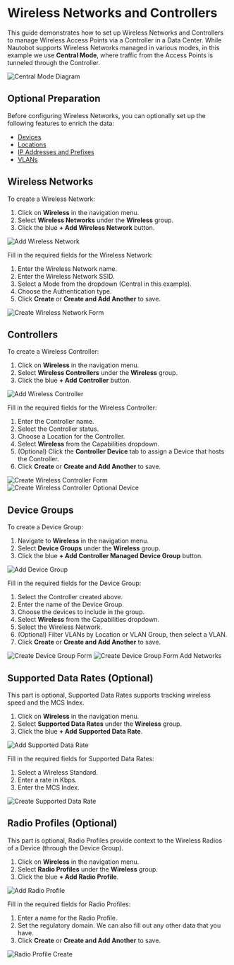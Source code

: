 # Wireless Networks and Controllers

This guide demonstrates how to set up Wireless Networks and Controllers to manage Wireless Access Points via a Controller in a Data Center. While Nautobot supports Wireless Networks managed in various modes, in this example we use **Central Mode**, where traffic from the Access Points is tunneled through the Controller.

![Central Mode Diagram](images/wireless/central-mode.png)

## Optional Preparation

Before configuring Wireless Networks, you can optionally set up the following features to enrich the data:

- [Devices](getting-started/creating-devices.md)
- [Locations](getting-started/creating-location-types-and-locations.md)
- [IP Addresses and Prefixes](getting-started/ipam.md)
- [VLANs](getting-started/vlans-and-vlan-groups.md)

## Wireless Networks

To create a Wireless Network:

1. Click on **Wireless** in the navigation menu.
2. Select **Wireless Networks** under the **Wireless** group.
3. Click the blue **+ Add Wireless Network** button.

![Add Wireless Network](images/wireless/wireless-network-add.png)

Fill in the required fields for the Wireless Network:

1. Enter the Wireless Network name.
2. Enter the Wireless Network SSID.
3. Select a Mode from the dropdown (Central in this example).
4. Choose the Authentication type.
5. Click **Create** or **Create and Add Another** to save.

![Create Wireless Network Form](images/wireless/wireless-network-create.png)

## Controllers

To create a Wireless Controller:

1. Click on **Wireless** in the navigation menu.
2. Select **Wireless Controllers** under the **Wireless** group.
3. Click the blue **+ Add Controller** button.

![Add Wireless Controller](images/wireless/wireless-controller-add.png)

Fill in the required fields for the Wireless Controller:

1. Enter the Controller name.
2. Select the Controller status.
3. Choose a Location for the Controller.
4. Select **Wireless** from the Capabilities dropdown.
5. (Optional) Click the **Controller Device** tab to assign a Device that hosts the Controller.
6. Click **Create** or **Create and Add Another** to save.

![Create Wireless Controller Form](images/wireless/wireless-controller-create-1.png)
![Create Wireless Controller Optional Device](images/wireless/wireless-controller-create-2.png)

## Device Groups

To create a Device Group:

1. Navigate to **Wireless** in the navigation menu.
2. Select **Device Groups** under the **Wireless** group.
3. Click the blue **+ Add Controller Managed Device Group** button.

![Add Device Group](images/wireless/device-group-add.png)

Fill in the required fields for the Device Group:

1. Select the Controller created above.
2. Enter the name of the Device Group.
3. Choose the devices to include in the group.
4. Select **Wireless** from the Capabilities dropdown.
5. Select the Wireless Network.
6. (Optional) Filter VLANs by Location or VLAN Group, then select a VLAN.
7. Click **Create** or **Create and Add Another** to save.

![Create Device Group Form](images/wireless/device-group-create-1.png)
![Create Device Group Form Add Networks](images/wireless/device-group-create-2.png)

## Supported Data Rates (Optional)

This part is optional, Supported Data Rates supports tracking wireless speed and the MCS Index.

1. Click on **Wireless** in the navigation menu.
2. Select **Supported Data Rates** under the **Wireless** group.
3. Click the blue **+ Add Supported Data Rate**.

![Add Supported Data Rate](images/wireless/supported-data-rate-add.png)

Fill in the required fields for Supported Data Rates:

1. Select a Wireless Standard.
2. Enter a rate in Kbps.
3. Enter the MCS Index.

![Create Supported Data Rate](images/wireless/supported-data-rate-create.png)

## Radio Profiles (Optional)

This part is optional, Radio Profiles provide context to the Wireless Radios of a Device (through the Device Group).

1. Click on **Wireless** in the navigation menu.
2. Select **Radio Profiles** under the **Wireless** group.
3. Click the blue **+ Add Radio Profile**.

![Add Radio Profile](images/wireless/radio-profile-add.png)

Fill in the required fields for Radio Profiles:

1. Enter a name for the Radio Profile.
2. Set the regulatory domain. We can also fill out any other data that you have.
3. Click **Create** or **Create and Add Another** to save.

![Radio Profile Create](images/wireless/radio-profile-create.png)
